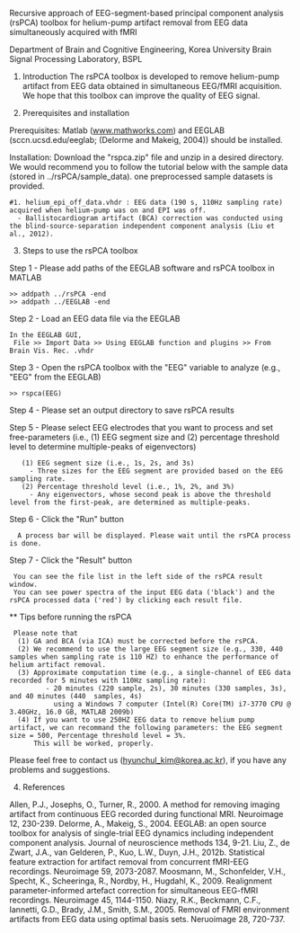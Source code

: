 Recursive approach of EEG-segment-based principal component analysis (rsPCA) toolbox for helium-pump artifact removal from EEG data simultaneously acquired with fMRI

Department of Brain and Cognitive Engineering, Korea University
Brain Signal Processing Laboratory, BSPL
 
1. Introduction 
The rsPCA toolbox is developed to remove helium-pump artifact from EEG data obtained in simultaneous EEG/fMRI acquisition. 
We hope that this toolbox can improve the quality of EEG signal.

2. Prerequisites and installation

Prerequisites: Matlab (www.mathworks.com) and EEGLAB (sccn.ucsd.edu/eeglab; (Delorme and Makeig, 2004)) should be installed.

Installation: Download the "rspca.zip" file and unzip in a desired directory. 
We would recommend you to follow the tutorial below with the sample data (stored in ../rsPCA/sample_data). one preprocessed sample datasets is provided.

    #1. helium_epi_off_data.vhdr : EEG data (190 s, 110Hz sampling rate) acquired when helium-pump was on and EPI was off.
      - Ballistocardiogram artifact (BCA) correction was conducted using the blind-source-separation independent component analysis (Liu et al., 2012).
 
3. Steps to use the rsPCA toolbox  
 
Step 1 - Please add paths of the EEGLAB software and rsPCA toolbox in MATLAB

	>> addpath ../rsPCA -end
	>> addpath ../EEGLAB -end
    
Step 2 - Load an EEG data file via the EEGLAB 

	In the EEGLAB GUI,
	 File >> Import Data >> Using EEGLAB function and plugins >> From Brain Vis. Rec. .vhdr

Step 3 - Open the rsPCA toolbox with the "EEG" variable to analyze (e.g., "EEG" from the EEGLAB)

	>> rspca(EEG)

Step 4 - Please set an output directory to save rsPCA results
 
Step 5 - Please select EEG electrodes that you want to process and set free-parameters (i.e., (1) EEG segment size and (2) percentage threshold level to determine multiple-peaks of eigenvectors)
    
       (1) EEG segment size (i.e., 1s, 2s, and 3s)
         - Three sizes for the EEG segment are provided based on the EEG sampling rate.
       (2) Percentage threshold level (i.e., 1%, 2%, and 3%)
         - Any eigenvectors, whose second peak is above the threshold level from the first-peak, are determined as multiple-peaks. 
 
Step 6 - Click the "Run" button

      A process bar will be displayed. Please wait until the rsPCA process is done.

Step 7 - Click the "Result" button
    
   	 You can see the file list in the left side of the rsPCA result window.
   	 You can see power spectra of the input EEG data ('black') and the rsPCA processed data ('red') by clicking each result file.
	
   ** Tips before running the rsPCA

  	 Please note that 
  	  (1) GA and BCA (via ICA) must be corrected before the rsPCA.
   	  (2) We recommend to use the large EEG segment size (e.g., 330, 440 samples when sampling rate is 110 HZ) to enhance the performance of helium artifact removal.
   	  (3) Approximate computation time (e.g., a single-channel of EEG data recorded for 5 minutes with 110Hz sampling rate): 
             - 20 minutes (220 sample, 2s), 30 minutes (330 samples, 3s), and 40 minutes (440  samples, 4s) 
               using a Windows 7 computer (Intel(R) Core(TM) i7-3770 CPU @ 3.40GHz, 16.0 GB, MATLAB 2009b)
      (4) If you want to use 250HZ EEG data to remove helium pump artifact, we can recommand the following parameters: the EEG segment size = 500, Percentage threshold level = 3%. 
          This will be worked, properly. 

Please feel free to contact us (hyunchul_kim@korea.ac.kr), if you have any problems and suggestions.  

4. References
 
Allen, P.J., Josephs, O., Turner, R., 2000. A method for removing imaging artifact from continuous EEG recorded during functional MRI. Neuroimage 12, 230-239.
Delorme, A., Makeig, S., 2004. EEGLAB: an open source toolbox for analysis of single-trial EEG dynamics including independent component analysis. Journal of neuroscience methods 134, 9-21.
Liu, Z., de Zwart, J.A., van Gelderen, P., Kuo, L.W., Duyn, J.H., 2012b. Statistical feature extraction for artifact removal from concurrent fMRI-EEG recordings. Neuroimage 59, 2073-2087.
Moosmann, M., Schonfelder, V.H., Specht, K., Scheeringa, R., Nordby, H., Hugdahl, K., 2009. Realignment parameter-informed artefact correction for simultaneous EEG-fMRI recordings. Neuroimage 45, 1144-1150.
Niazy, R.K., Beckmann, C.F., Iannetti, G.D., Brady, J.M., Smith, S.M., 2005. Removal of FMRI environment artifacts from EEG data using optimal basis sets. Neruoimage 28, 720-737.

